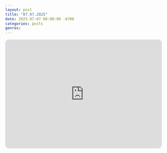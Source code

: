 ```yaml
---
layout: post
title: "07.07.2025"
date: 2025-07-07 00:00:00 -0700
categories: posts
genres:
---
```

<iframe style="border-radius:12px" src="https://open.spotify.com/embed/playlist/4xXHXzaRck5VHCIAxlSAI4?utm_source=generator" width="100%" height="352" frameBorder="0" allowfullscreen="" allow="autoplay; clipboard-write; encrypted-media; fullscreen; picture-in-picture" loading="lazy"></iframe>